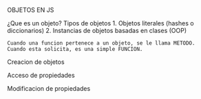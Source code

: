 OBJETOS EN JS

¿Que es un objeto?
    Tipos de objetos
        1. Objetos literales (hashes o diccionarios)
        2. Instancias de objetos basadas en clases (OOP)

    Cuando una funcion pertenece a un objeto, se le llama METODO.
    Cuando esta solicita, es una simple FUNCION.

Creacion de objetos

Acceso de propiedades

Modificacion de propiedades

